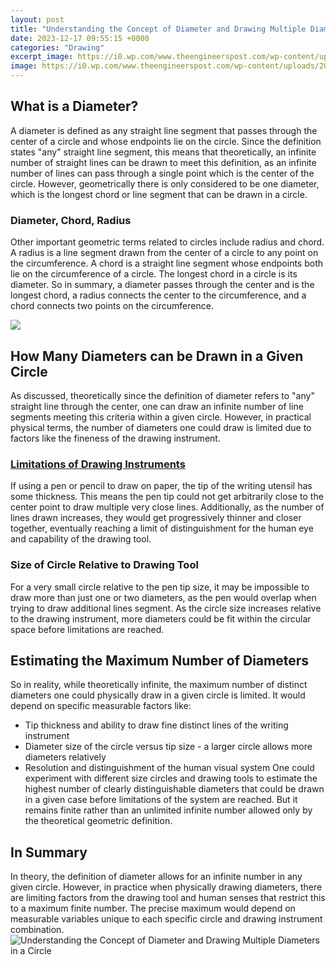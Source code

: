```yaml
---
layout: post
title: "Understanding the Concept of Diameter and Drawing Multiple Diameters in a Circle"
date: 2023-12-17 09:55:15 +0000
categories: "Drawing"
excerpt_image: https://i0.wp.com/www.theengineerspost.com/wp-content/uploads/2018/03/s2-e1544361475965.png?w=810&amp;ssl=1
image: https://i0.wp.com/www.theengineerspost.com/wp-content/uploads/2018/03/s2-e1544361475965.png?w=810&amp;ssl=1
---
```


## What is a Diameter?
A diameter is defined as any straight line segment that passes through the center of a circle and whose endpoints lie on the circle. Since the definition states "any" straight line segment, this means that theoretically, an infinite number of straight lines can be drawn to meet this definition, as an infinite number of lines can pass through a single point which is the center of the circle. However, geometrically there is only considered to be one diameter, which is the longest chord or line segment that can be drawn in a circle.
### **Diameter, Chord, Radius**
Other important geometric terms related to circles include radius and chord. A radius is a line segment drawn from the center of a circle to any point on the circumference. A chord is a straight line segment whose endpoints both lie on the circumference of a circle. The longest chord in a circle is its diameter. So in summary, a diameter passes through the center and is the longest chord, a radius connects the center to the circumference, and a chord connects two points on the circumference.

![](https://d138zd1ktt9iqe.cloudfront.net/media/seo_landing_files/hema-circle-03-1-1595052899.png)
## How Many Diameters can be Drawn in a Given Circle
As discussed, theoretically since the definition of diameter refers to "any" straight line through the center, one can draw an infinite number of line segments meeting this criteria within a given circle. However, in practical physical terms, the number of diameters one could draw is limited due to factors like the fineness of the drawing instrument. 
### [Limitations of Drawing Instruments](https://fistore.mysenprints.com/collection/akbar)  
If using a pen or pencil to draw on paper, the tip of the writing utensil has some thickness. This means the pen tip could not get arbitrarily close to the center point to draw multiple very close lines. Additionally, as the number of lines drawn increases, they would get progressively thinner and closer together, eventually reaching a limit of distinguishment for the human eye and capability of the drawing tool.
### **Size of Circle Relative to Drawing Tool**
For a very small circle relative to the pen tip size, it may be impossible to draw more than just one or two diameters, as the pen would overlap when trying to draw additional lines segment. As the circle size increases relative to the drawing instrument, more diameters could be fit within the circular space before limitations are reached.
## Estimating the Maximum Number of Diameters
So in reality, while theoretically infinite, the maximum number of distinct diameters one could physically draw in a given circle is limited. It would depend on specific measurable factors like:
- Tip thickness and ability to draw fine distinct lines of the writing instrument 
- Diameter size of the circle versus tip size - a larger circle allows more diameters relatively
- Resolution and distinguishment of the human visual system
One could experiment with different size circles and drawing tools to estimate the highest number of clearly distinguishable diameters that could be drawn in a given case before limitations of the system are reached. But it remains finite rather than an unlimited infinite number allowed only by the theoretical geometric definition.
## In Summary
In theory, the definition of diameter allows for an infinite number in any given circle. However, in practice when physically drawing diameters, there are limiting factors from the drawing tool and human senses that restrict this to a maximum finite number. The precise maximum would depend on measurable variables unique to each specific circle and drawing instrument combination.
![Understanding the Concept of Diameter and Drawing Multiple Diameters in a Circle](https://i0.wp.com/www.theengineerspost.com/wp-content/uploads/2018/03/s2-e1544361475965.png?w=810&amp;ssl=1)